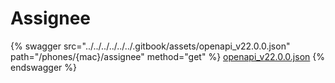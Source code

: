 # Assignee

{% swagger src="../../../../../../.gitbook/assets/openapi_v22.0.0.json" path="/phones/{mac}/assignee" method="get" %}
[openapi_v22.0.0.json](../../../../../../.gitbook/assets/openapi_v22.0.0.json)
{% endswagger %}
